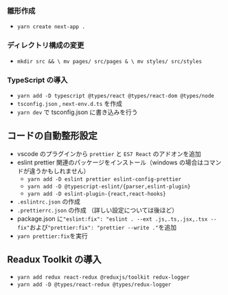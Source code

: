### 雛形作成

- `yarn create next-app .`

### ディレクトリ構成の変更

- `mkdir src && \ mv pages/ src/pages & \ mv styles/ src/styles`

### TypeScript の導入

- `yarn add -D typescript @types/react @types/react-dom @types/node`
- `tsconfig.json` , `next-env.d.ts` を作成
- `yarn dev` で tsconfig.json に書き込みを行う

## コードの自動整形設定

- vscode のプラグインから `prettier` と `ES7 React` のアドオンを追加
- eslint prettier 関連のパッケージをインストール（windows の場合はコマンドが違うかもしれません）
  - `yarn add -D eslint prettier eslint-config-prettier`
  - `yarn add -D @typescript-eslint/{parser,eslint-plugin}`
  - `yarn add -D eslint-plugin-{react,react-hooks}`
- `.eslintrc.json` の作成
- `.prettierrc.json` の作成 （詳しい設定については後ほど）
- package.json に`"eslint:fix": "eslint . --ext .js,.ts,.jsx,.tsx --fix"`および`"prettier:fix": "prettier --write ."`を追加
- `yarn prettier:fix`を実行

## Readux Toolkit の導入

- `yarn add redux react-redux @reduxjs/toolkit redux-logger`
- `yarn add -D @types/react-redux @types/redux-logger`
